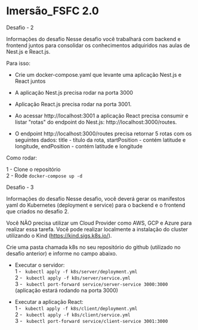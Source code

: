 # Imersão_FSFC 2.0

Desafio - 2

Informações do desafio
Nesse desafio você trabalhará com backend e frontend juntos para consolidar os conhecimentos adquiridos nas aulas de Nest.js e React.js.


Para isso:

- Crie um docker-compose.yaml que levante uma aplicação Nest.js e React juntos

- A aplicação Nest.js precisa rodar na porta 3000

- Aplicação React.js precisa rodar na porta 3001.

- Ao acessar http://localhost:3001 a aplicação React precisa consumir e listar "rotas" do endpoint do Nest.js: http://localhost:3000/routes.

- O endpoint http://localhost:3000/routes precisa retornar 5 rotas com os seguintes dados: title - título da rota, startPosition - contém latitude e longitude, endPosition - contém latitude e longitude

Como rodar:

1 - Clone o repositório </br>
2 - Rode `docker-compose up -d`

Desafio - 3 

Informações do desafio
Nesse desafio, você deverá gerar os manifestos yaml do Kubernetes (deployment e service) para o backend e o frontend que criados no desafio 2.


Você NÃO precisa utilizar um Cloud Provider como AWS, GCP e Azure para realizar essa tarefa. Você pode realizar localmente a instalação do cluster utilizando o Kind (https://kind.sigs.k8s.io/).


Crie uma pasta chamada k8s no seu repositório do github (utilizado no desafio anterior) e informe no campo abaixo.

- Executar o servidor: </br>
1 - ` kubectl apply -f k8s/server/deployment.yml` </br>
2 - ` kubectl apply -f k8s/server/service.yml` </br>
3 - ` kubectl port-forward service/server-service 3000:3000` (aplicação estará rodando na porta 3000) </br>

- Executar a aplicação React: </br>
1 - ` kubectl apply -f k8s/client/deployment.yml` </br>
2 - ` kubectl apply -f k8s/client/service.yml` </br>
3 - ` kubectl port-forward service/client-service 3001:3000` </br>
